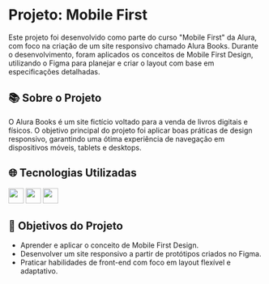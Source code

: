 <h1>Projeto: Mobile First</h1>

<p>Este projeto foi desenvolvido como parte do curso "Mobile First" da Alura, com foco na criação de um site responsivo chamado Alura Books. Durante o desenvolvimento, foram aplicados os conceitos de Mobile First Design, utilizando o Figma para planejar e criar o layout com base em especificações detalhadas.</p>

<h2>📚 Sobre o Projeto</h2>

<p>O Alura Books é um site fictício voltado para a venda de livros digitais e físicos. O objetivo principal do projeto foi aplicar boas práticas de design responsivo, garantindo uma ótima experiência de navegação em dispositivos móveis, tablets e desktops.</p>

<h2>🌐 Tecnologias Utilizadas</h2>

<div>
  <img height=30px src="https://cdn.jsdelivr.net/gh/devicons/devicon@latest/icons/html5/html5-original.svg"/>
  <img height=30px src="https://cdn.jsdelivr.net/gh/devicons/devicon@latest/icons/css3/css3-original.svg"/>
  <img height=30px src="https://cdn.jsdelivr.net/gh/devicons/devicon@latest/icons/figma/figma-original.svg"/>
</div>

<h2>🎯 Objetivos do Projeto</h2>

<ul>
  <li>Aprender e aplicar o conceito de Mobile First Design.</li>
  <li>Desenvolver um site responsivo a partir de protótipos criados no Figma.</li>
  <li>Praticar habilidades de front-end com foco em layout flexível e adaptativo.</li>
</ul>
